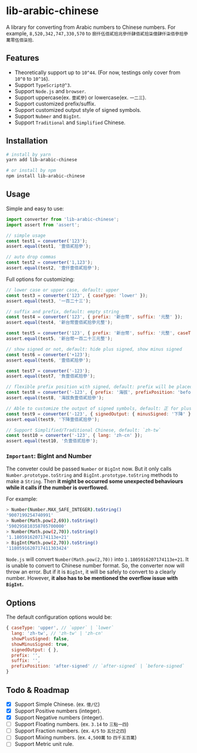 # lib-arabic-chinese

A library for converting from Arabic numbers to Chinese numbers. For example, `8,520,342,747,330,570` to `捌仟伍佰貳拾兆參仟肆佰貳拾柒億肆仟柒佰參拾參萬零伍佰柒拾`.

## Features

- Theoretically support up to `10^44`. (For now, testings only cover from `10^0` to `10^16`).
- Support `TypeScript@^3`.
- Support `Node.js` and `browser`.
- Support uppercase(ex. `壹貳參`) or lowercase(ex. `一二三`).
- Support customized prefix/suffix.
- Support customized output style of signed symbols.
- Support `Nubmer` and `BigInt`.
- Support `Traditional` and `Simplified` Chinese.

## Installation

```bash
# install by yarn
yarn add lib-arabic-chinese

# or install by npm
npm install lib-arabic-chinese
```

## Usage

Simple and easy to use:

```javascript
import converter from 'lib-arabic-chinese';
import assert from 'assert';

// simple usage
const test1 = converter('123');
assert.equal(test1, '壹佰貳拾參');

// auto drop commas
const test2 = converter('1,123');
assert.equal(test2, '壹仟壹佰貳拾參');
```

Full options for customizing:

```javascript
// lower case or upper case, default: upper
const test3 = converter('123', { caseType: 'lower' });
assert.equal(test3, '一百二十三');

// suffix and prefix, default: empty string
const test4 = converter('123', { prefix: '新台幣', suffix: '元整' });
assert.equal(test4, '新台幣壹佰貳拾參元整');

const test5 = converter('123', { prefix: '新台幣', suffix: '元整', caseType: 'lower' });
assert.equal(test5, '新台幣一百二十三元整');

// show signed or not, default: hide plus signed, show minus signed
const test6 = converter('+123');
assert.equal(test6, '壹佰貳拾參');

const test7 = converter('-123');
assert.equal(test7, '負壹佰貳拾參');

// flexible prefix position with signed, default: prefix will be placed after signed
const test8 = converter('-123', { prefix: '海拔', prefixPosition: 'before-signed' });
assert.equal(test8, '海拔負壹佰貳拾參');

// Able to customize the output of signed symbols, default: 正 for plus, 負 for minus
const test9 = converter('-123', { signedOutput: { minusSigned: '下降' } });
assert.equal(test9, '下降壹佰貳拾參');

// Support Simplified/Traditional Chinese, default: `zh-tw`
const test10 = converter('-123', { lang: 'zh-cn' });
assert.equal(test10, '负壹佰贰拾参');

```

### `Important`: BigInt and Number

The conveter could be passed `Number` or `BigInt` now. But it only calls `Number.prototype.toString` and `BigInt.prototype.toString` methods to make a `String`. Then **it might be occurred some unexpected behaviours while it calls if the number is overflowed.**

For example:

```bash
> Number(Number.MAX_SAFE_INTEGER).toString()
'9007199254740991'
> Number(Math.pow(2,69)).toString()
'590295810358705700000'
> Number(Math.pow(2,70)).toString()
'1.1805916207174113e+21'
> BigInt(Math.pow(2,70)).toString()
'1180591620717411303424'
```

`Node.js` will convert `Number(Math.pow(2,70))` into `1.1805916207174113e+21`. It is unable to convert to Chinese number format. So, the converter now will throw an error. But if it is `BigInt`, it will be safely to convert to a clearly number. However, **it also has to be mentioned the overflow issue with `BigInt`.**

## Options

The default configuration options would be:

```javascript
{ caseType: 'upper', // `upper` | `lower`
  lang: 'zh-tw', // 'zh-tw' | 'zh-cn'
  showPlusSigned: false,
  showMinusSigned: true,
  signedOutput: { },
  prefix: '',
  suffix: '',
  prefixPosition: 'after-signed' // `after-signed` | `before-signed`
}
```

## Todo & Roadmap

- [x] Support Simple Chinese. (ex. `億/亿`)
- [x] Support Positive numbers (integer).
- [x] Support Negative numbers (integer).
- [ ] Support Floating numbers. (ex. `3.14` to `三點一四`)
- [ ] Support Fraction numbers. (ex. `4/5` to `五分之四`)
- [ ] Support Mixing numbers. (ex. `4,500萬` to `四千五百萬`)
- [ ] Support Metric unit rule.
